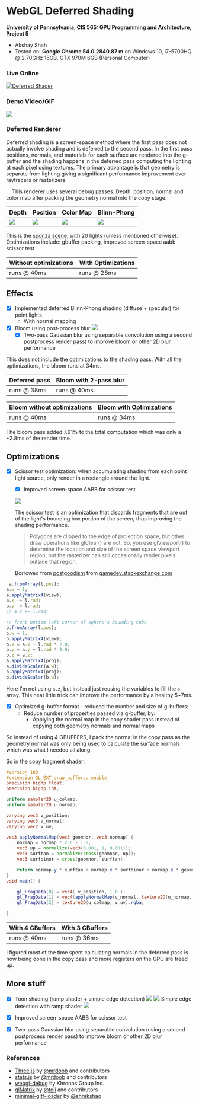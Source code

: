 WebGL Deferred Shading
======================

**University of Pennsylvania, CIS 565: GPU Programming and Architecture, Project 5**

* Akshay Shah
* Tested on: **Google Chrome 54.0.2840.87 m** on Windows 10, i7-5700HQ @ 2.70GHz 16GB, GTX 970M 6GB (Personal Computer)

### Live Online

[![Deferred Shader](img/deferred_shader.PNG)](https://aksris.github.io/Project5-WebGL-Deferred-Shading-with-glTF/)

### Demo Video/GIF

[![](img/bloom.PNG)](https://vimeo.com/190890932)

### Deferred Renderer

Deferred shading is a screen-space method where the first pass does not actually involve shading and is deferred to the second pass. In the first pass positions, normals, and materials for each surface are rendered into the  g-buffer and the shading happens in the deferred pass computing the lighting at each pixel using textures. The primary advantage is that geometry is separate from lighting giving a significant performance improvement over raytracers or rasterizers.

&nbsp;&nbsp;&nbsp;&nbsp;This renderer uses several debug passes: Depth, position, normal and color map after packing the geometry normal into the copy stage.

| Depth | Position | Color Map | Blinn-Phong |
| ----- | -------- | --------- | ----------- |
| ![](img/depth.PNG) | ![](img/position.PNG) | ![](img/colormap.PNG) | ![](img/blinnphong.PNG) |

This is the [sponza scene](http://graphics.cs.williams.edu/data/meshes.xml), with 20 lights (unless mentioned otherwise).
Optimizations include: gbuffer packing, improved screen-space aabb scissor test

| Without optimizations | With Optimizations |
| --------------------- | ------------------ |
| runs @ 40ms | runs @ 28ms |

Effects
-------

- [x] Implemented deferred Blinn-Phong shading (diffuse + specular) for point lights
  - With normal mapping
- [x] Bloom using post-process blur
[![](img/bloom.PNG)](https://vimeo.com/190890932)
  - [x] Two-pass Gaussian blur using separable convolution using a second postprocess render pass) to improve bloom or other 2D blur performance

This does not include the optimizations to the shading pass. With all the optimizations, the bloom runs at 34ms.

  | Deferred pass | Bloom with 2-pass blur |
  | ------------- | ---------------------- |
  | runs @ 38ms | runs @ 40ms |

  | Bloom without optimizations | Bloom with Optimizations |
  | --------------------------- | ------------------------ |
  | runs @ 40ms | runs @ 34ms |

  The bloom pass added 7.91% to the total computation which was only a ~2.8ms of the render time.

  Optimizations
  -------------

- [x] Scissor test optimization: when accumulating shading from each point light source, only   render in a rectangle around the light.
  - [x] Improved screen-space AABB for scissor test

  ![](img/scissor_debug.PNG)

  The scissor test is an optimization that discards fragments that are out of the light's bounding box portion of the screen, thus improving the shading performance.

  > Polygons are clipped to the edge of projection space, but other draw operations like glClear() are not. So, you use glViewport() to determine the location and size of the screen space viewport region, but the rasterizer can still occasionally render pixels outside that region.

  Borrowed from [postgoodism](http://gamedev.stackexchange.com/users/19286/postgoodism) from [gamedev.stackexchange.com](http://gamedev.stackexchange.com/questions/40704/what-is-the-purpose-of-glscissor)

```javascript
 a.fromArray(l.pos);
a.w = 1;
a.applyMatrix4(view);
a.x -= l.rad;
a.y -= l.rad;
// a.z += l.rad;

// front bottom-left corner of sphere's bounding cube
b.fromArray(l.pos);
b.w = 1;
b.applyMatrix4(view);
b.x = a.x + l.rad * 2.0;
b.y = a.y + l.rad * 2.0;
b.z = a.z;
a.applyMatrix4(proj);
a.divideScalar(a.w);
b.applyMatrix4(proj);
b.divideScalar(b.w);
```

Here I'm not using `a.z`, but instead just reusing the variables to fill the `b` array. This neat little trick can improve the performance by a healthy 5~7ms.

- [x] Optimized g-buffer format - reduced the number and size of g-buffers:
  - Reduce number of properties passed via g-buffer, by:
    - Applying the normal map in the copy shader pass instead of copying both geometry normals and normal maps

So instead of using 4 GBUFFERS, I pack the normal in the copy pass as the geometry normal was only being used to calculate the surface normals which was what I needed all along.

So in the copy fragment shader:

```glsl
#version 100
#extension GL_EXT_draw_buffers: enable
precision highp float;
precision highp int;

uniform sampler2D u_colmap;
uniform sampler2D u_normap;

varying vec3 v_position;
varying vec3 v_normal;
varying vec2 v_uv;

vec3 applyNormalMap(vec3 geomnor, vec3 normap) {
    normap = normap * 2.0 - 1.0;
    vec3 up = normalize(vec3(0.001, 1, 0.001));
    vec3 surftan = normalize(cross(geomnor, up));
    vec3 surfbinor = cross(geomnor, surftan);

    return normap.y * surftan + normap.x * surfbinor + normap.z * geomnor;
}
void main() {

    gl_FragData[0] = vec4( v_position, 1.0 );
    gl_FragData[1] = vec4(applyNormalMap(v_normal, texture2D(u_normap, v_uv).rgb), 1.0);
    gl_FragData[2] = texture2D(u_colmap, v_uv).rgba;

}

```

| With 4 GBuffers | With 3 GBuffers |
| --------------- | --------------- |
| runs @ 40ms | runs @ 36ms |

I figured most of the time spent calculating normals in the deferred pass is now being done in the copy pass and more registers on the GPU are freed up.

More stuff
-----------

- [x] Toon shading (ramp shader + simple edge detection)
![](img/toon.png)
![](img/toon2edit.PNG)
Simple edge detection with ramp shader
![](img/toon2edge.PNG)

- [x] Improved screen-space AABB for scissor test
- [x] Two-pass Gaussian blur using separable convolution (using a second postprocess render pass) to improve bloom or other 2D blur performance

### References

* [Three.js](https://github.com/mrdoob/three.js) by [@mrdoob](https://github.com/mrdoob) and contributors
* [stats.js](https://github.com/mrdoob/stats.js) by [@mrdoob](https://github.com/mrdoob) and contributors
* [webgl-debug](https://github.com/KhronosGroup/WebGLDeveloperTools) by Khronos Group Inc.
* [glMatrix](https://github.com/toji/gl-matrix) by [@toji](https://github.com/toji) and contributors
* [minimal-gltf-loader](https://github.com/shrekshao/minimal-gltf-loader) by [@shrekshao](https://github.com/shrekshao)
